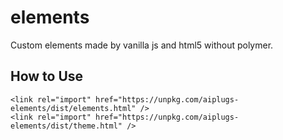 # elements
Custom elements made by vanilla js and html5 without polymer.

## How to Use

```
<link rel="import" href="https://unpkg.com/aiplugs-elements/dist/elements.html" />
<link rel="import" href="https://unpkg.com/aiplugs-elements/dist/theme.html" />
```